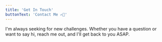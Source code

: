 ```yaml
---
title: 'Get In Touch'
buttonText: 'Contact Me ✍🏼'
---
```


I'm always seeking for new challenges. Whether you have a question or want to say hi, reach me out, and I'll get back to you ASAP.
